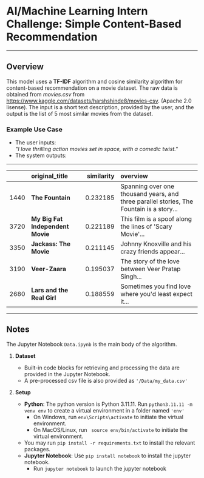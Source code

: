 # AI/Machine Learning Intern Challenge: Simple Content-Based Recommendation

---

## Overview

This model uses a **TF-IDF** algorithm and cosine similarity algorithm for content-based recommendation on a movie dataset. The raw data is obtained from *movies.csv* from https://www.kaggle.com/datasets/harshshinde8/movies-csv. (Apache 2.0 lisense). The input is a short text description, provided by the user, and the output is the list of 5 most similar movies from the dataset.

### Example Use Case

- The user inputs:  
  *"I love thrilling action movies set in space, with a comedic twist."*  
- The system outputs:
---

|      | original_title                | similarity | overview                                                                                                           |
|-----:|:------------------------------|-----------:|:-------------------------------------------------------------------------------------------------------------------|
| 1440 | **The Fountain**             | 0.232185   | Spanning over one thousand years, and three parallel stories, The Fountain is a story...                           |
| 3720 | **My Big Fat Independent Movie** | 0.221189   | This film is a spoof along the lines of 'Scary Movie'...                                                           |
| 3350 | **Jackass: The Movie**       | 0.211145   | Johnny Knoxville and his crazy friends appear...                                                                   |
| 3190 | **Veer-Zaara**               | 0.195037   | The story of the love between Veer Pratap Singh...                                                                 |
| 2680 | **Lars and the Real Girl**   | 0.188559   | Sometimes you find love where you'd least expect it...                                                             |


---

## Notes
The Jupyter Notebook ```Data.ipynb``` is the main body of the algorithm.
1. **Dataset**  
   - Built-in code blocks for retrieving and processing the data are provided in the Jupyter Notebook.
   - A pre-processed csv file is also provided as ```'/Data/my_data.csv'```

2. **Setup**  
   - **Python**: The python version is Python 3.11.11. Run ```python3.11.11 -m venv env``` to create a virtual environment in a folder named ```'env'```
      - On Windows, run ```env\Scripts\activate``` to initiate the virtual environment.
      - On MacOS/Linux, run ``` source env/bin/activate``` to initiate the virtual environment.
   - You may run ```pip install -r requirements.txt``` to install the relevant packages. 
   - **Jupyter Notebook**: Use ```pip install notebook``` to install the jupyter notebook.
      - Run ```jupyter notebook``` to launch the jupyter notebook


